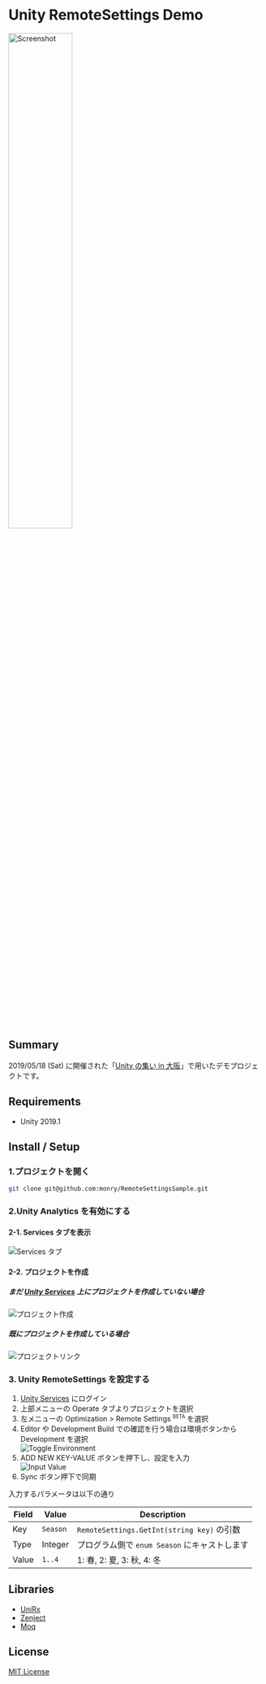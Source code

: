 # Unity RemoteSettings Demo

<img alt="Screenshot" src="Documentations/Images/screenshot.png" width="50%">

## Summary

2019/05/18 (Sat) に開催された「[Unity の集い in 大阪](https://meetup.unity3d.jp/jp/events/1063)」で用いたデモプロジェクトです。

## Requirements

* Unity 2019.1

## Install / Setup

### 1.プロジェクトを開く

```bash
git clone git@github.com:monry/RemoteSettingsSample.git
```

### 2.Unity Analytics を有効にする

#### 2-1. Services タブを表示

![Services タブ](Documentations/Images/services.png)

#### 2-2. プロジェクトを作成

##### まだ [Unity Services](https://developer.cloud.unity3d.com/) 上にプロジェクトを作成していない場合

![プロジェクト作成](Documentations/Images/setup_01.gif)

##### 既にプロジェクトを作成している場合

![プロジェクトリンク](Documentations/Images/setup_02.gif)

### 3. Unity RemoteSettings を設定する

1. [Unity Services](https://developer.cloud.unity3d.com/) にログイン
1. 上部メニューの Operate タブよりプロジェクトを選択
1. 左メニューの Optimization &gt; Remote Settings <sup><small>BETA</small></sup> を選択
1. Editor や Development Build での確認を行う場合は環境ボタンから Development を選択<br />![Toggle Environment](Documentations/Images/toggle_environment.png)
1. ADD NEW KEY-VALUE ボタンを押下し、設定を入力<br />![Input Value](Documentations/Images/input_value.png)
1. Sync ボタン押下で同期

入力するパラメータは以下の通り

| Field | Value | Description |
| --- | --- | --- |
| Key | `Season` | `RemoteSettings.GetInt(string key)` の引数 |
| Type | Integer | プログラム側で `enum Season` にキャストします |
| Value | `1..4` | 1: 春, 2: 夏, 3: 秋, 4: 冬 |

## Libraries

* [UniRx](https://github.com/neuecc/UniRx)
* [Zenject](https://github.com/svermeulen/Extenject)
* [Moq](https://github.com/moq/moq)

## License

[MIT License](LICENSE.txt)
